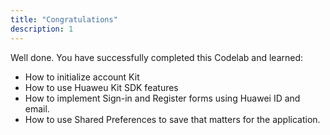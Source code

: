 ```yaml
---
title: "Congratulations"
description: 1
---
```


<p>Well done. You have successfully completed this Codelab and learned:</p>
<ul>
<li>How to initialize account Kit</li>
<li>How to use Huaweu Kit SDK features</li>
<li>How to implement Sign-in and Register forms using Huawei ID and email.</li>
<li>How to use Shared Preferences to save that matters for the application.</li>
</ul>
